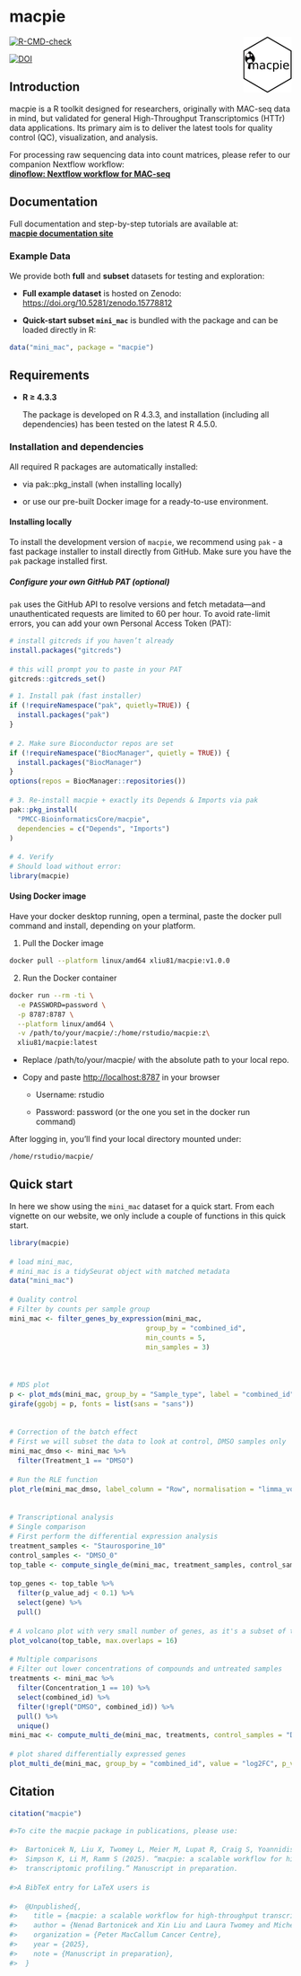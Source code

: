 
<!-- README.md is generated from README.Rmd. Please edit that file -->

# macpie

<img src="docs/logo.png" height="100px" align="right" class="pkgdown-hide"/>

<!-- badges: start -->

[![R-CMD-check](https://github.com/PMCC-BioinformaticsCore/macpie/actions/workflows/r-cmd-check.yaml/badge.svg)](https://github.com/PMCC-BioinformaticsCore/macpie/actions/workflows/r-cmd-check.yaml)

[![DOI](https://zenodo.org/badge/DOI/10.5281/zenodo.15778812.svg)](https://doi.org/10.5281/zenodo.15778812)

<!-- badges: end -->

## Introduction

macpie is a R toolkit designed for researchers, originally with MAC-seq
data in mind, but validated for general High-Throughput Transcriptomics
(HTTr) data applications. Its primary aim is to deliver the latest tools
for quality control (QC), visualization, and analysis.

For processing raw sequencing data into count matrices, please refer to
our companion Nextflow workflow:  
[**dinoflow: Nextflow workflow for
MAC-seq**](https://github.com/PMCC-BioinformaticsCore/dinoflow)

## Documentation

Full documentation and step-by-step tutorials are available at:  
[**macpie documentation
site**](https://pmcc-bioinformaticscore.github.io/macpie/articles/macpie.html)

### Example Data

We provide both **full** and **subset** datasets for testing and
exploration:

- **Full example dataset** is hosted on Zenodo:  
  <https://doi.org/10.5281/zenodo.15778812>

- **Quick-start subset `mini_mac`** is bundled with the package and can
  be loaded directly in R:

``` r
data("mini_mac", package = "macpie")
```

## Requirements

- **R ≥ 4.3.3**

  The package is developed on R 4.3.3, and installation (including all
  dependencies) has been tested on the latest R 4.5.0.

### Installation and dependencies

All required R packages are automatically installed:

- via pak::pkg_install (when installing locally)

- or use our pre-built Docker image for a ready-to-use environment.

#### Installing locally

To install the development version of `macpie`, we recommend using
`pak` - a fast package installer to install directly from GitHub. Make
sure you have the `pak` package installed first.

##### Configure your own GitHub PAT (optional)

`pak` uses the GitHub API to resolve versions and fetch metadata—and
unauthenticated requests are limited to 60 per hour. To avoid rate-limit
errors, you can add your own Personal Access Token (PAT):

``` r
# install gitcreds if you haven’t already
install.packages("gitcreds")

# this will prompt you to paste in your PAT
gitcreds::gitcreds_set()
```

``` r
# 1. Install pak (fast installer)
if (!requireNamespace("pak", quietly=TRUE)) {
  install.packages("pak")
}

# 2. Make sure Bioconductor repos are set
if (!requireNamespace("BiocManager", quietly = TRUE)) {
  install.packages("BiocManager")
}
options(repos = BiocManager::repositories())

# 3. Re-install macpie + exactly its Depends & Imports via pak
pak::pkg_install(
  "PMCC-BioinformaticsCore/macpie",
  dependencies = c("Depends", "Imports")
)

# 4. Verify
# Should load without error:
library(macpie)
```

#### Using Docker image

Have your docker desktop running, open a terminal, paste the docker pull
command and install, depending on your platform.

1.  Pull the Docker image

``` bash
docker pull --platform linux/amd64 xliu81/macpie:v1.0.0
```

2.  Run the Docker container

``` bash
docker run --rm -ti \
  -e PASSWORD=password \
  -p 8787:8787 \
  --platform linux/amd64 \
  -v /path/to/your/macpie/:/home/rstudio/macpie:z\
  xliu81/macpie:latest
```

- Replace /path/to/your/macpie/ with the absolute path to your local
  repo.

- Copy and paste <http://localhost:8787> in your browser

  - Username: rstudio

  - Password: password (or the one you set in the docker run command)

After logging in, you’ll find your local directory mounted under:

``` bash
/home/rstudio/macpie/
```

## Quick start

In here we show using the `mini_mac` dataset for a quick start. From
each vignette on our website, we only include a couple of functions in
this quick start.

``` r
library(macpie)

# load mini_mac, 
# mini_mac is a tidySeurat object with matched metadata
data("mini_mac")

# Quality control
# Filter by counts per sample group
mini_mac <- filter_genes_by_expression(mini_mac,
                                  group_by = "combined_id",
                                  min_counts = 5,
                                  min_samples = 3)



# MDS plot
p <- plot_mds(mini_mac, group_by = "Sample_type", label = "combined_id", n_labels = 30)
girafe(ggobj = p, fonts = list(sans = "sans"))


# Correction of the batch effect
# First we will subset the data to look at control, DMSO samples only
mini_mac_dmso <- mini_mac %>%
  filter(Treatment_1 == "DMSO")

# Run the RLE function
plot_rle(mini_mac_dmso, label_column = "Row", normalisation = "limma_voom")


# Transcriptional analysis
# Single comparison
# First perform the differential expression analysis
treatment_samples <- "Staurosporine_10"
control_samples <- "DMSO_0"
top_table <- compute_single_de(mini_mac, treatment_samples, control_samples, method = "limma_voom")

top_genes <- top_table %>%
  filter(p_value_adj < 0.1) %>%
  select(gene) %>%
  pull()

# A volcano plot with very small number of genes, as it's a subset of the full dataset 
plot_volcano(top_table, max.overlaps = 16)

# Multiple comparisons
# Filter out lower concentrations of compounds and untreated samples
treatments <- mini_mac %>%
  filter(Concentration_1 == 10) %>%
  select(combined_id) %>%
  filter(!grepl("DMSO", combined_id)) %>%
  pull() %>%
  unique()
mini_mac <- compute_multi_de(mini_mac, treatments, control_samples = "DMSO_0", method = "limma_voom", num_cores = 1)

# plot shared differentially expressed genes
plot_multi_de(mini_mac, group_by = "combined_id", value = "log2FC", p_value_cutoff = 0.01, direction="up", n_genes = 5, control = "DMSO_0", by="fc")


```

## Citation

``` r
citation("macpie")
```

``` r
#>To cite the macpie package in publications, please use:

#>  Bartonicek N, Liu X, Twomey L, Meier M, Lupat R, Craig S, Yoannidis D, Li J, Semple T,
#>  Simpson K, Li M, Ramm S (2025). “macpie: a scalable workflow for high-throughput
#>  transcriptomic profiling.” Manuscript in preparation.

#>A BibTeX entry for LaTeX users is

#>  @Unpublished{,
#>    title = {macpie: a scalable workflow for high-throughput transcriptomic profiling},
#>    author = {Nenad Bartonicek and Xin Liu and Laura Twomey and Michelle Meier and Richard Lupat and Stuart Craig and David Yoannidis and #>Jason Li and Tim Semple and Kaylene J Simpson and Mark X Li and Susanne Ramm},
#>    organization = {Peter MacCallum Cancer Centre},
#>    year = {2025},
#>    note = {Manuscript in preparation},
#>  }
```
